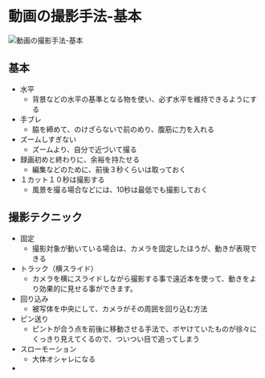 # 動画の撮影手法-基本

![動画の撮影手法-基本](https://user-images.githubusercontent.com/35683987/87891137-e75e7b00-ca73-11ea-9672-d60f66cad8ea.png)

## 基本

- 水平
  - 背景などの水平の基準となる物を使い、必ず水平を維持できるようにする
- 手ブレ
  - 脇を締めて、のけざらないで前のめり、腹筋に力を入れる
- ズームしすぎない
  - ズームより、自分で近づいて撮る
- 録画初めと終わりに、余裕を持たせる
  - 編集などのために、前後３秒くらいは取っておく
- １カット１０秒は撮影する
  - 風景を撮る場合などには、10秒は最低でも撮影しておく



## 撮影テクニック

- 固定
  - 撮影対象が動いている場合は、カメラを固定したほうが、動きが表現できる
- トラック（横スライド）
  - カメラを横にスライドしながら撮影する事で遠近本を使って、動きをより効果的に見せる事ができます。
- 回り込み
  - 被写体を中央にして、カメラがその周囲を回り込む方法
- ピン送り
  - ピントが合う点を前後に移動させる手法で、ボヤけていたものが徐々にくっきり見えてくるので、ついつい目で追ってしまう
- スローモーション
  - 大体オシャレになる
- 

